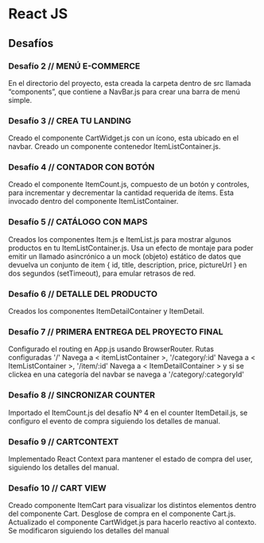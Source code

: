 # React JS


##  Desafíos 

### Desafío 2 // MENÚ E-COMMERCE

 En el directorio del proyecto, esta creada la carpeta dentro de src llamada “components”, que contiene a NavBar.js para crear una barra de menú simple.

 ### Desafío 3 // CREA TU LANDING

Creado el componente CartWidget.js con un ícono, esta ubicado en el navbar.
Creado un componente contenedor ItemListContainer.js.

### Desafío 4 // CONTADOR CON BOTÓN

Creado el componente ItemCount.js, compuesto de un botón y controles, para incrementar y decrementar la cantidad requerida de ítems.
Esta invocado dentro del componente ItemListContainer.

### Desafío 5 // CATÁLOGO CON MAPS

Creados los componentes Item.js e ItemList.js para mostrar algunos productos en tu ItemListContainer.js.
Usa un efecto de montaje para poder emitir un llamado asincrónico a un mock (objeto) estático de datos que devuelva un conjunto de item { id, title, description, price, pictureUrl } en dos segundos (setTimeout), para emular retrasos de red.

### Desafío 6 // DETALLE DEL PRODUCTO

Creados los componentes ItemDetailContainer y ItemDetail.

### Desafío 7 // PRIMERA ENTREGA DEL PROYECTO FINAL 

Configurado el routing en App.js usando BrowserRouter.
Rutas configuradas '/' Navega a < itemListContainer >, '/category/:id' Navega a < ItemListContainer >, '/item/:id' Navega a < ItemDetailContainer > y si se clickea en una categoría del navbar se navega a '/category/:categoryId'

### Desafío 8 // SINCRONIZAR COUNTER

Importado el ItemCount.js del desafío Nº 4 en el counter ItemDetail.js, se configuro el evento de compra siguiendo los detalles de manual.

### Desafío 9 // CARTCONTEXT

Implementado React Context para mantener el estado de compra del user, siguiendo los detalles del manual.

### Desafío 10 // CART VIEW

Creado componente ItemCart para visualizar los distintos elementos dentro del componente Cart. Desglose de compra en el componente Cart.js. Actualizado el componente CartWidget.js para hacerlo reactivo al contexto. Se modificaron siguiendo los detalles del manual